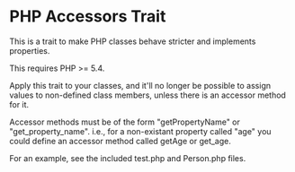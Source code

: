 # PHP Accessors Trait #

This is a trait to make PHP classes behave stricter and implements properties.

This requires PHP >= 5.4.

Apply this trait to your classes, and it'll no longer be possible to assign
values to non-defined class members, unless there is an accessor method 
for it.  
 
Accessor methods must be of the form "getPropertyName" or "get_property_name".
i.e., for a non-existant property called "age" you could define
an accessor method called getAge or get_age.

For an example, see the included test.php and Person.php files.
